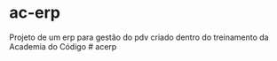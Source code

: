 # ac-erp
Projeto de um erp para gestão do pdv criado dentro do treinamento da Academia do Código
#   a c e r p  
 
